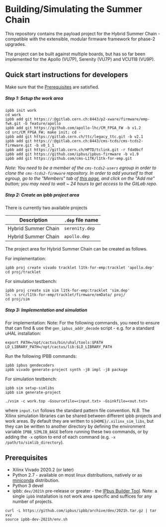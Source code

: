 # Building/Simulating the Summer Chain #

This repository contains the payload project for the Hybrid Summer Chain - compatible with the extensible, modular firmware framework for phase-2 upgrades.

The project can be built against multiple boards, but has so far been implemented for the Apollo (VU7P), Serenity (VU7P) and VCU118 (VU9P).

## Quick start instructions for developers ##

Make sure that the [Prerequisites](#prerequisites) are satisfied.

##### Step 1: Setup the work area

```
ipbb init work
cd work
ipbb add git https://:@gitlab.cern.ch:8443/p2-xware/firmware/emp-fwk.git -b feature/apollo
ipbb add git https://github.com/apollo-lhc/CM_FPGA_FW -b v1.2
cd src/CM_FPGA_FW; make init; cd -
ipbb add git https://gitlab.cern.ch/ttc/legacy_ttc.git -b v2.1
ipbb add git https://:@gitlab.cern.ch:8443/cms-tcds/cms-tcds2-firmware.git -b v0_1_1
ipbb add git https://gitlab.cern.ch/HPTD/tclink.git -r fda0bcf
ipbb add git https://github.com/ipbus/ipbus-firmware -b v1.9
ipbb add git https://github.com/cms-L1TK/l1tk-for-emp.git
```

*Note: You need to be a member of the `cms-tcds2-users` egroup in order to clone the `cms-tcds2-firmware` repository. In order to add yourself to that egroup, go to the "Members" tab of [this page](https://e-groups.cern.ch/e-groups/Egroup.do?egroupId=10380295), and click on the "Add me" button; you may need to wait ~ 24 hours to get access to the GitLab repo.*

##### Step 2: Create an ipbb project area

There is currently two available projects

| Description                                              | `.dep` file name                  |
| -------------------------------------------------------- | --------------------------------- |
| Hybrid Summer Chain                                      | `serenity.dep`                    |
| Hybrid Summer Chain                                      | `apollo.dep`                      |

The project area for Hybrid Summer Chain can be created as follows.

For implementation:
```
ipbb proj create vivado tracklet l1tk-for-emp:tracklet 'apollo.dep'
cd proj/tracklet
```

For simulation testbench:
```
ipbb proj create sim sim l1tk-for-emp:tracklet 'sim.dep'
ln -s src/l1tk-for-emp/tracklet/firmware/emData/ proj/
cd proj/sim
```

##### Step 3: Implementation and simulation


For implementation:
Note: For the following commands, you need to ensure that can find & use the `gen_ipbus_addr_decode` script - e.g. for a standard uHAL installation:
```
export PATH=/opt/cactus/bin/uhal/tools:$PATH LD_LIBRARY_PATH=/opt/cactus/lib:$LD_LIBRARY_PATH
```
Run the following IPBB commands:
```
ipbb ipbus gendecoders
ipbb vivado generate-project synth -j8 impl -j8 package
```

For simulation testbench:
```
ipbb sim setup-simlibs
ipbb sim generate-project

./vsim -c work.top -Gsourcefile=<input.txt> -Gsinkfile=<out.txt> 
```
where `input.txt` follows the standard pattern file convention.
*N.B.* The Xilinx simulation libraries can be shared between different ipbb projects and work areas. By default they are written to `${HOME}/.xilinx_sim_libs`, but they can be written to another directory by defining the environment variable `IPBB_SIMLIB_BASE` before running these two commands, or by adding the `-x` option to end of each command (e.g. `-x /path/to/simlib_directory`).

## Prerequisites ##

 * Xilinx Vivado 2020.2 (or later)
 * Python 2.7 - available on most linux distributions, natively or as [miniconda](https://conda.io/miniconda.html) distribution.
 * Python 3 devel
 * ipbb: `dev/2021h` pre-release or greater - the [IPbus Builder Tool](https://github.com/ipbus/ipbb). Note: a single `ipbb` installation is not work area specific and suffices for any number of projects.
 
```
curl -L https://github.com/ipbus/ipbb/archive/dev/2021h.tar.gz | tar xvz
source ipbb-dev-2021h/env.sh
```
